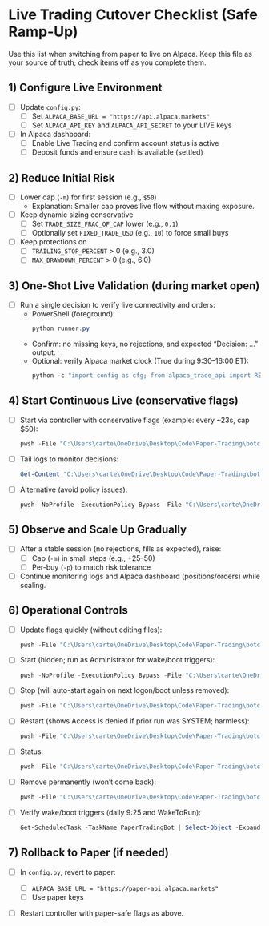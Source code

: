 # Live Trading Cutover Checklist (Safe Ramp-Up)

Use this list when switching from paper to live on Alpaca. Keep this file as your source of truth; check items off as you complete them.

## 1) Configure Live Environment
- [ ] Update `config.py`:
  - [ ] Set `ALPACA_BASE_URL = "https://api.alpaca.markets"`
  - [ ] Set `ALPACA_API_KEY` and `ALPACA_API_SECRET` to your LIVE keys
- [ ] In Alpaca dashboard:
  - [ ] Enable Live Trading and confirm account status is active
  - [ ] Deposit funds and ensure cash is available (settled)

## 2) Reduce Initial Risk
- [ ] Lower cap (`-m`) for first session (e.g., `$50`)
  - Explanation: Smaller cap proves live flow without maxing exposure.
- [ ] Keep dynamic sizing conservative
  - [ ] Set `TRADE_SIZE_FRAC_OF_CAP` lower (e.g., `0.1`)
  - [ ] Optionally set `FIXED_TRADE_USD` (e.g., `10`) to force small buys
- [ ] Keep protections on
  - [ ] `TRAILING_STOP_PERCENT` > 0 (e.g., 3.0)
  - [ ] `MAX_DRAWDOWN_PERCENT` > 0 (e.g., 6.0)

## 3) One-Shot Live Validation (during market open)
- [ ] Run a single decision to verify live connectivity and orders:
  - PowerShell (foreground):
    ```powershell
    python runner.py
    ```
  - Confirm: no missing keys, no rejections, and expected “Decision: …” output.
  - Optional: verify Alpaca market clock (True during 9:30–16:00 ET):
    ```powershell
    python -c "import config as cfg; from alpaca_trade_api import REST; c=REST(cfg.ALPACA_API_KEY, cfg.ALPACA_API_SECRET, base_url=cfg.ALPACA_BASE_URL); print(bool(getattr(c.get_clock(),'is_open', False)))"
    ```

## 4) Start Continuous Live (conservative flags)
- [ ] Start via controller with conservative flags (example: every ~23s, cap $50):
  ```powershell
  pwsh -File "C:\Users\carte\OneDrive\Desktop\Code\Paper-Trading\botctl.ps1" start python -u runner.py -t .0065 -m 50
  ```
- [ ] Tail logs to monitor decisions:
  ```powershell
  Get-Content "C:\Users\carte\OneDrive\Desktop\Code\Paper-Trading\bot.log" -Wait
  ```
- [ ] Alternative (avoid policy issues):
  ```powershell
  pwsh -NoProfile -ExecutionPolicy Bypass -File "C:\Users\carte\OneDrive\Desktop\Code\Paper-Trading\botctl.ps1" start python -u runner.py -t .0065 -m 50
  ```

## 5) Observe and Scale Up Gradually
- [ ] After a stable session (no rejections, fills as expected), raise:
  - [ ] Cap (`-m`) in small steps (e.g., +$25–$50)
  - [ ] Per-buy (`-p`) to match risk tolerance
- [ ] Continue monitoring logs and Alpaca dashboard (positions/orders) while scaling.

## 6) Operational Controls
- [ ] Update flags quickly (without editing files):
  ```powershell
  pwsh -File "C:\Users\carte\OneDrive\Desktop\Code\Paper-Trading\botctl.ps1" start python -u runner.py -t .0065 -m 75
  ```
- [ ] Start (hidden; run as Administrator for wake/boot triggers):
  ```powershell
  pwsh -NoProfile -ExecutionPolicy Bypass -File "C:\Users\carte\OneDrive\Desktop\Code\Paper-Trading\botctl.ps1" start python -u runner.py -t .0065
  ```
- [ ] Stop (will auto-start again on next logon/boot unless removed):
  ```powershell
  pwsh -File "C:\Users\carte\OneDrive\Desktop\Code\Paper-Trading\botctl.ps1" stop
  ```
- [ ] Restart (shows Access is denied if prior run was SYSTEM; harmless):
  ```powershell
  pwsh -File "C:\Users\carte\OneDrive\Desktop\Code\Paper-Trading\botctl.ps1" restart
  ```
- [ ] Status:
  ```powershell
  pwsh -File "C:\Users\carte\OneDrive\Desktop\Code\Paper-Trading\botctl.ps1" status
  ```
- [ ] Remove permanently (won’t come back):
  ```powershell
  pwsh -File "C:\Users\carte\OneDrive\Desktop\Code\Paper-Trading\botctl.ps1" remove
  ```
- [ ] Verify wake/boot triggers (daily 9:25 and WakeToRun):
  ```powershell
  Get-ScheduledTask -TaskName PaperTradingBot | Select-Object -ExpandProperty Triggers
  ```

## 7) Rollback to Paper (if needed)
- [ ] In `config.py`, revert to paper:
  - [ ] `ALPACA_BASE_URL = "https://paper-api.alpaca.markets"`
  - [ ] Use paper keys
- [ ] Restart controller with paper-safe flags as above.


